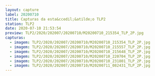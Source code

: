 ```yaml
---
layout: capture
label: 20200710
title: Capturas da esta&ccedil;&atilde;o TLP2
station: TLP2
date: 2020-07-10 21:53:54
preview: TLP2/2020/202007/20200710/M20200710_215354_TLP_2P.jpg
capturas:
  - imagem: TLP2/2020/202007/20200710/M20200710_215354_TLP_2P.jpg
  - imagem: TLP2/2020/202007/20200710/M20200710_215557_TLP_2P.jpg
  - imagem: TLP2/2020/202007/20200710/M20200710_215648_TLP_2P.jpg
  - imagem: TLP2/2020/202007/20200710/M20200710_220704_TLP_2P.jpg
  - imagem: TLP2/2020/202007/20200710/M20200710_231801_TLP_2P.jpg
  - imagem: TLP2/2020/202007/20200710/M20200711_082431_TLP_2P.jpg
---
```

